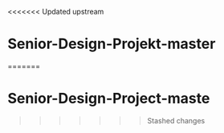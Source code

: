 <<<<<<< Updated upstream
# Senior-Design-Projekt-master
=======
# Senior-Design-Project-maste
 
>>>>>>> Stashed changes
